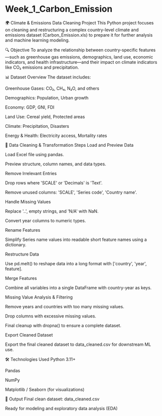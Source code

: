 # Week_1_Carbon_Emission

🌍 Climate & Emissions Data Cleaning Project
This Python project focuses on cleaning and restructuring a complex country-level climate and emissions dataset (Carbon_Emission.xls) to prepare it for further analysis and machine learning modeling.

🔍 Objective
To analyze the relationship between country-specific features—such as greenhouse gas emissions, demographics, land use, economic indicators, and health infrastructure—and their impact on climate indicators like CO₂ emissions and precipitation.

📊 Dataset Overview
The dataset includes:

Greenhouse Gases: CO₂, CH₄, N₂O, and others

Demographics: Population, Urban growth

Economy: GDP, GNI, FDI

Land Use: Cereal yield, Protected areas

Climate: Precipitation, Disasters

Energy & Health: Electricity access, Mortality rates

🧹 Data Cleaning & Transformation Steps
Load and Preview Data

Load Excel file using pandas.

Preview structure, column names, and data types.

Remove Irrelevant Entries

Drop rows where 'SCALE' or 'Decimals' is 'Text'.

Remove unused columns: 'SCALE', 'Series code', 'Country name'.

Handle Missing Values

Replace '..', empty strings, and 'N/A' with NaN.

Convert year columns to numeric types.

Rename Features

Simplify Series name values into readable short feature names using a dictionary.

Restructure Data

Use pd.melt() to reshape data into a long format with ['country', 'year', feature].

Merge Features

Combine all variables into a single DataFrame with country-year as keys.

Missing Value Analysis & Filtering

Remove years and countries with too many missing values.

Drop columns with excessive missing values.

Final cleanup with dropna() to ensure a complete dataset.

Export Cleaned Dataset

Export the final cleaned dataset to data_cleaned.csv for downstream ML use.

🛠️ Technologies Used
Python 3.11+

Pandas

NumPy

Matplotlib / Seaborn (for visualizations)

📁 Output
Final clean dataset: data_cleaned.csv

Ready for modeling and exploratory data analysis (EDA)
